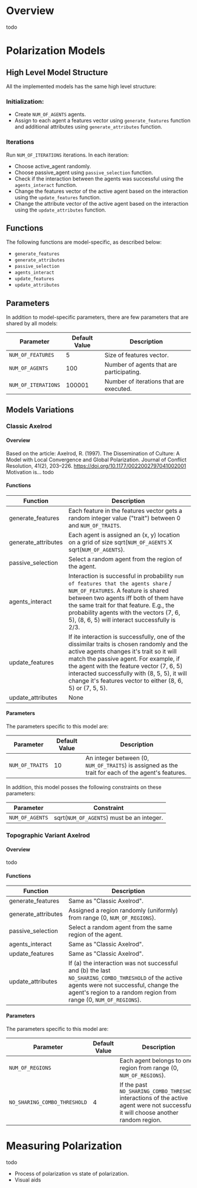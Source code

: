 # Overview

todo

# Polarization Models

## High Level Model Structure

All the implemented models has the same high level structure:

### Initialization:

* Create `NUM_OF_AGENTS` agents.
* Assign to each agent a features vector using `generate_features` function and additional attributes using `generate_attributes` function.

### Iterations

Run `NUM_OF_ITERATIONS` iterations.
In each iteration: 
* Choose active_agent randomly.
* Choose passive_agent using `passive_selection` function.
* Check if the interaction between the agents was successful using the `agents_interact` function.
* Change the features vector of the active agent based on the interaction using the `update_features` function. 
* Change the attribute vector of the active agent based on the interaction using the `update_attributes` function.

## Functions

The following functions are model-specific, as described below: 
* `generate_features`
* `generate_attributes`
* `passive_selection`
* `agents_interact`
* `update_features`
* `update_attributes`

## Parameters

In addition to model-specific parameters, there are few parameters that are shared by all models:

| Parameter | Default Value | Description |
| --- | --- | --- |
| `NUM_OF_FEATURES` | 5 | Size of features vector. |
| `NUM_OF_AGENTS` | 100 | Number of agents that are participating. |
| `NUM_OF_ITERATIONS` | 100001 | Number of iterations that are executed. |

## Models Variations

### Classic Axelrod

#### Overview

Based on the article: Axelrod, R. (1997). The Dissemination of Culture: A Model with Local Convergence and Global Polarization. Journal of Conflict Resolution, 41(2), 203–226. https://doi.org/10.1177/0022002797041002001
Motivation is... todo

#### Functions

| Function | Description |
| --- | --- |
| generate_features | Each feature in the features vector gets a random integer value ("trait") between 0 and `NUM_OF_TRAITS`. |
| generate_attributes | Each agent is assigned an (x, y) location on a grid of size sqrt(`NUM_OF_AGENTS` X sqrt(`NUM_OF_AGENTS`). |
| passive_selection | Select a random agent from the region of the agent. |
| agents_interact | Interaction is successful in probability `num of features that the agents share` / `NUM_OF_FEATURES`. A feature is shared between two agents iff both of them have the same trait for that feature. E.g., the probability agents with the vectors (7, 6, 5), (8, 6, 5) will interact successfully is 2/3. |
| update_features | If ite interaction is successfully, one of the dissimilar traits is chosen randomly and the active agents changes it's trait so it will match the passive agent. For example, if the agent with the feature vector (7, 6, 5) interacted successfully with (8, 5, 5), it will change it's features vector to either (8, 6, 5) or (7, 5, 5). | 
| update_attributes | None |

#### Parameters

The parameters specific to this model are:

| Parameter | Default Value | Description |
| --- | --- | --- |
| `NUM_OF_TRAITS` | 10 |  An integer between (0, `NUM_OF_TRAITS`) is assigned as the trait for each of the agent's features. |

In addition, this model posses the following constraints on these parameters:

| Parameter | Constraint |
| --- | --- |
| `NUM_OF_AGENTS` | sqrt(`NUM_OF_AGENTS`) must be an integer. |

### Topographic Variant Axelrod

#### Overview

todo

#### Functions

| Function | Description |
| --- | --- |
| generate_features | Same as "Classic Axelrod". |
| generate_attributes | Assigned a region randomly (uniformly) from range (0, `NUM_OF_REGIONS`). |
| passive_selection | Select a random agent from the same region of the agent. |
| agents_interact | Same as "Classic Axelrod". |
| update_features | Same as "Classic Axelrod". |
| update_attributes | If (a) the interaction was not successful and (b) the last `NO_SHARING_COMBO_THRESHOLD` of the active agents were not successful, change the agent's region to a random region from range (0, `NUM_OF_REGIONS`). |

#### Parameters

The parameters specific to this model are:

| Parameter | Default Value | Description |
| --- | --- | --- |
| `NUM_OF_REGIONS` |  | Each agent belongs to one region from range (0, `NUM_OF_REGIONS`). |
| `NO_SHARING_COMBO_THRESHOLD` | 4 | If the past `NO_SHARING_COMBO_THRESHOLD` interactions of the active agent were not successful, it will choose another random region. |

# Measuring Polarization

todo

* Process of polarization vs state of polarization.
* Visual aids
 